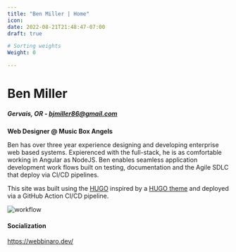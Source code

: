 ```yaml
---
title: "Ben Miller | Home"
icon: 
date: 2022-08-21T21:48:47-07:00
draft: true

# Sorting weights
Weight: 0

---
```


# Ben Miller
##### Gervais, OR - bjmiller86@gmail.com

**Web Designer @ Music Box Angels**

Ben has over three year experience designing and developing enterprise web based systems. Expierenced with the full-stack, he is as comfortable working in Angular as NodeJS. Ben enables seamless application development work flows built on testing, documentation and the Agile SDLC that deploy via CI/CD pipelines.  

This site was built using the [HUGO](http://gohugo.io) inspired by a [HUGO theme](https://themes.gohugo.io/themes/hugo-resume/) and deployed via a GitHub Action CI/CD pipeline.

![workflow](https://github.com/bjdev86/resumesite/actions/workflows/main.yml/badge.svg)


[#### Certifications]: #  

#### Socialization 

https://webbinaro.dev/

